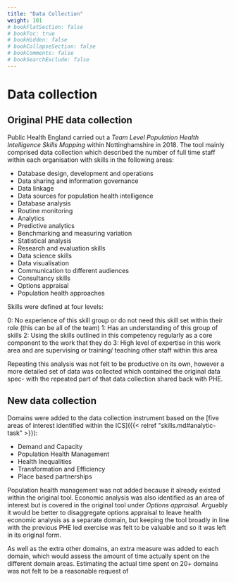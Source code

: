 ```yaml
---
title: "Data Collection"
weight: 101
# bookFlatSection: false
# bookToc: true
# bookHidden: false
# bookCollapseSection: false
# bookComments: false
# bookSearchExclude: false
---
```


# Data collection

## Original PHE data collection

Public Health England carried out a *Team Level Population Health Intelligence Skills Mapping* within Nottinghamshire in 2018. The tool mainly comprised data collection which described the number of full time staff within each organisation with skills in the following areas:

* Database design, development and operations 
* Data sharing and information governance 
* Data linkage
* Data sources for population health intelligence 
* Database analysis 
* Routine monitoring 
* Analytics 
* Predictive analytics 
* Benchmarking and measuring variation 
* Statistical analysis 
* Research and evaluation skills 
* Data science skills 
* Data visualisation 
* Communication to different audiences 
* Consultancy skills 
* Options appraisal 
* Population health approaches 

Skills were defined at four levels:

0: No experience of this skill group or do not need this skill set within their role (this can be all of the team) 
1: Has an understanding of this group of skills 
2: Using the skills outlined in this competency regularly as a core component to the work that they do 
3: High level of expertise in this work area and are supervising or training/ teaching other staff within this area

Repeating this analysis was not felt to be productive on its own, however a more detailed set of data was collected which contained the original data spec- with the repeated part of that data collection shared back with PHE.

## New data collection 

Domains were added to the data collection instrument based on the [five areas of interest identified within the ICS]({{< relref "skills.md#analytic-task" >}}):

*	Demand and Capacity
*	Population Health Management
*	Health Inequalities
*	Transformation and Efficiency
*	Place based partnerships

Population health management was not added because it already existed within the original tool. Economic analysis was also identified as an area of interest but is covered in the original tool under *Options appraisal*. Arguably it would be better to disaggregate options appraisal to leave health economic analysis as a separate domain, but keeping the tool broadly in line with the previous PHE led exercise was felt to be valuable and so it was left in its original form. 

As well as the extra other domains, an extra measure was added to each domain, which would assess the amount of time actually spent on the different domain areas. Estimating the actual time spent on 20+ domains was not felt to be a reasonable request of
